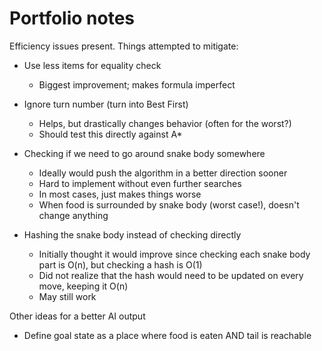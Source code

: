 # Portfolio notes

Efficiency issues present. Things attempted to mitigate:

- Use less items for equality check
    - Biggest improvement; makes formula imperfect

- Ignore turn number (turn into Best First)
    - Helps, but drastically changes behavior (often for the worst?)
    - Should test this directly against A\*

- Checking if we need to go around snake body somewhere
    - Ideally would push the algorithm in a better direction sooner
    - Hard to implement without even further searches
    - In most cases, just makes things worse
    - When food is surrounded by snake body (worst case!), doesn't change anything

- Hashing the snake body instead of checking directly
    - Initially thought it would improve since checking each snake body part is O(n), but checking a hash is O(1)
    - Did not realize that the hash would need to be updated on every move, keeping it O(n)
    - May still work

Other ideas for a better AI output

- Define goal state as a place where food is eaten AND tail is reachable
